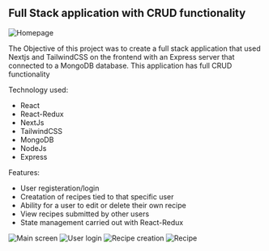 ## Full Stack application with CRUD functionality 

![Homepage](https://res.cloudinary.com/dd2duttda/image/upload/v1654681851/Screenshot_2022-06-08_at_13.46.39_nbxasw.png "Optional title")

The Objective of this project was to create a full stack application that used Nextjs and TailwindCSS on the frontend with an Express server that connected to a MongoDB database. This application has full CRUD functionality

Technology used:
- React
- React-Redux
- NextJs
- TailwindCSS
- MongoDB
- NodeJs
- Express

Features:
- User registeration/login
- Creatation of recipes tied to that specific user
- Ability for a user to edit or delete their own recipe
- View recipes submitted by other users
- State management carried out with React-Redux

![Main screen](https://res.cloudinary.com/dd2duttda/image/upload/v1654681851/Screenshot_2022-06-08_at_13.47.16_vwwuph.png)
![User login](https://res.cloudinary.com/dd2duttda/image/upload/v1654681851/Screenshot_2022-06-08_at_13.47.33_iti615.png)
![Recipe creation](https://res.cloudinary.com/dd2duttda/image/upload/v1654681851/Screenshot_2022-06-08_at_13.48.40_eazugs.png)
![Recipe](https://res.cloudinary.com/dd2duttda/image/upload/v1654681851/Screenshot_2022-06-08_at_13.48.26_rmwdpw.png)
